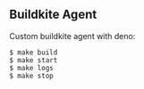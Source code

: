 ## Buildkite Agent

Custom buildkite agent with deno:

```
$ make build
$ make start
$ make logs
$ make stop
```

